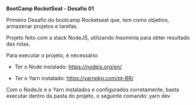 **BootCamp RocketSeat - Desafio 01**


Primeiro Desafio do bootcamp Rocketseat que, tem como objetivo, armazenar projetos e tarefas.

Projeto feito com a stack NodeJS, utilizando Insominia para obter resultado das rotas.

Para executar o projeto, é necessário:

- Ter o Node instalado:
  https://nodejs.org/en/

- Ter o Yarn instalado:
  https://yarnpkg.com/pt-BR/

Com o NodeJs e o Yarn instalados e configurados corretamente, basta executar dentro da pasta do projeto, o seguinte comando:
yarn dev
